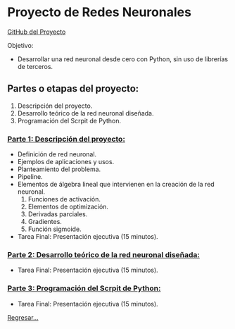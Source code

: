 # Proyecto de Redes Neuronales

[GitHub del Proyecto](https://github.com/viowiy/redes_neuronales.git)

Objetivo:
* Desarrollar una red neuronal desde cero con Python, sin uso de librerías de terceros.

## Partes o etapas del proyecto:
1. Descripción del proyecto.
2. Desarrollo teórico de la red neuronal diseñada.
3. Programación del Scrpit de Python.

### [Parte 1: Descripción del proyecto:](https://github.com/viowiy/redes_neuronales/blob/main/Parte1.md)
* Definición de red neuronal.
* Ejemplos de aplicaciones y usos.
* Planteamiento del problema.
* Pipeline.
* Elementos de álgebra lineal que intervienen en la creación de la red neuronal.
  1. Funciones de activación.
  2. Elementos de optimización.
  4. Derivadas parciales.
  5. Gradientes.
  6. Función sigmoide.
* Tarea Final: Presentación ejecutiva (15 minutos).

### [Parte 2: Desarrollo teórico de la red neuronal diseñada:](https://github.com/viowiy/redes_neuronales/blob/main/Parte2.md)
* Tarea Final: Presentación ejecutiva (15 minutos).

### [Parte 3: Programación del Scrpit de Python:](https://github.com/viowiy/redes_neuronales/blob/main/Parte3.md)
* Tarea Final: Presentación ejecutiva (15 minutos).

[Regresar...](https://github.com/viowiy/redes_neuronales)
